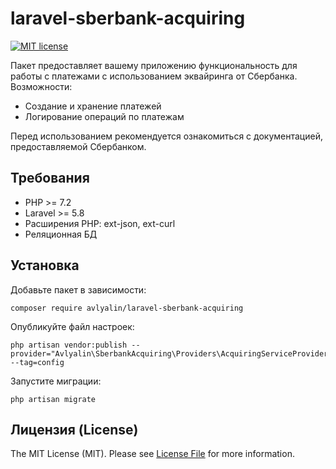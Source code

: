 # laravel-sberbank-acquiring
[![MIT license](https://img.shields.io/badge/License-MIT-blue.svg)](https://lbesson.mit-license.org/)

Пакет предоставляет вашему приложению функциональность для работы с платежами с использованием эквайринга от Сбербанка.
Возможности:
- Создание и хранение платежей
- Логирование операций по платежам

Перед использованием рекомендуется ознакомиться с документацией, предоставляемой Сбербанком.

## Требования
* PHP >= 7.2
* Laravel >= 5.8
* Расширения PHP: ext-json, ext-curl
* Реляционная БД

## Установка
Добавьте пакет в зависимости:
```
composer require avlyalin/laravel-sberbank-acquiring
```

Опубликуйте файл настроек:
```
php artisan vendor:publish --provider="Avlyalin\SberbankAcquiring\Providers\AcquiringServiceProvider" --tag=config
```

Запустите миграции:
```
php artisan migrate
```

## Лицензия (License)
The MIT License (MIT). Please see [License File](https://github.com/avlyalin/laravel-sberbank-acquiring) for more information.
